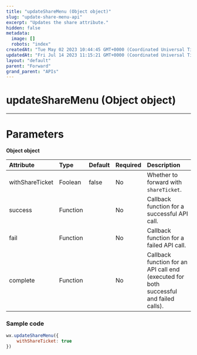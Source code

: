 ```yaml
---
title: "updateShareMenu (Object object)"
slug: "update-share-menu-api"
excerpt: "Updates the share attribute."
hidden: false
metadata: 
  image: []
  robots: "index"
createdAt: "Tue May 02 2023 10:44:45 GMT+0000 (Coordinated Universal Time)"
updatedAt: "Fri Jul 14 2023 11:15:21 GMT+0000 (Coordinated Universal Time)"
layout: "default"
parent: "Forward"
grand_parent: "APIs"
---
```

# updateShareMenu (Object object) 
*** 
# Parameters

**Object object**

| Attribute       | Type     | Default | Required | Description                                                                            |
| :-------------- | :------- | :------ | :------- | :------------------------------------------------------------------------------------- |
| withShareTicket | Foolean  | false   | No       | Whether to forward with `shareTicket`.                                                 |
| success         | Function |         | No       | Callback function for a successful API call.                                           |
| fail            | Function |         | No       | Callback function for a failed API call.                                               |
| complete        | Function |         | No       | Callback function for an API call end (executed for both successful and failed calls). |

### Sample code

```javascript JavaScript
wx.updateShareMenu({
	withShareTicket: true
})
```

